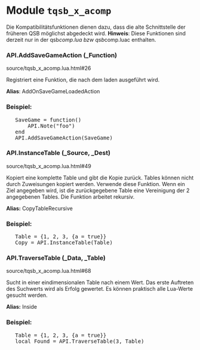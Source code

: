 # Module <code>tqsb_x_acomp</code>
Die Kompatibilitätsfunktionen dienen dazu, dass die alte Schnittstelle der früheren QSB möglichst abgedeckt wird.
 <b>Hinweis</b>: Diese Funktionen sind derzeit nur in der qsb<em>comp.lua bzw qsb</em>comp.luac enthalten.

### API.AddSaveGameAction (_Function)
source/tqsb_x_acomp.lua.html#26

Registriert eine Funktion, die nach dem laden ausgeführt wird.

 <b>Alias</b>: AddOnSaveGameLoadedAction






### Beispiel:
<ul>


<pre class="example">SaveGame = <span class="keyword">function</span>()
    API.Note(<span class="string">"foo"</span>)
<span class="keyword">end</span>
API.AddSaveGameAction(SaveGame)</pre>


</ul>


### API.InstanceTable (_Source, _Dest)
source/tqsb_x_acomp.lua.html#49

Kopiert eine komplette Table und gibt die Kopie zurück.  Tables können
 nicht durch Zuweisungen kopiert werden. Verwende diese Funktion. Wenn ein
 Ziel angegeben wird, ist die zurückgegebene Table eine Vereinigung der 2
 angegebenen Tables.
 Die Funktion arbeitet rekursiv.

 <b>Alias:</b> CopyTableRecursive






### Beispiel:
<ul>


<pre class="example">Table = {<span class="number">1</span>, <span class="number">2</span>, <span class="number">3</span>, {a = <span class="keyword">true</span>}}
Copy = API.InstanceTable(Table)</pre>


</ul>


### API.TraverseTable (_Data, _Table)
source/tqsb_x_acomp.lua.html#68

Sucht in einer eindimensionalen Table nach einem Wert.  Das erste Auftreten des Suchwerts wird als Erfolg gewertet. Es können praktisch alle Lua-Werte gesucht werden.

 <b>Alias:</b> Inside






### Beispiel:
<ul>


<pre class="example">Table = {<span class="number">1</span>, <span class="number">2</span>, <span class="number">3</span>, {a = <span class="keyword">true</span>}}
<span class="keyword">local</span> Found = API.TraverseTable(<span class="number">3</span>, Table)</pre>


</ul>


